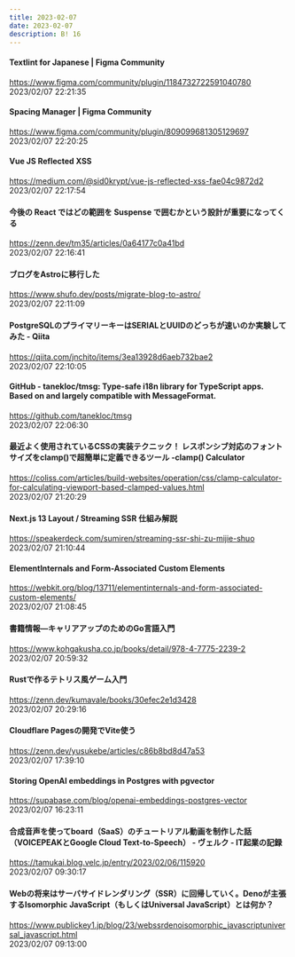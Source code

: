 ```yaml
---
title: 2023-02-07
date: 2023-02-07
description: B! 16
---
```


#### Textlint for Japanese | Figma Community
https://www.figma.com/community/plugin/1184732722591040780<br>
2023/02/07 22:21:35<br>


#### Spacing Manager | Figma Community
https://www.figma.com/community/plugin/809099681305129697<br>
2023/02/07 22:20:25<br>


#### Vue JS Reflected XSS
https://medium.com/@sid0krypt/vue-js-reflected-xss-fae04c9872d2<br>
2023/02/07 22:17:54<br>


#### 今後の React ではどの範囲を Suspense で囲むかという設計が重要になってくる
https://zenn.dev/tm35/articles/0a64177c0a41bd<br>
2023/02/07 22:16:41<br>


#### ブログをAstroに移行した
https://www.shufo.dev/posts/migrate-blog-to-astro/<br>
2023/02/07 22:11:09<br>


#### PostgreSQLのプライマリーキーはSERIALとUUIDのどっちが速いのか実験してみた - Qiita
https://qiita.com/jnchito/items/3ea13928d6aeb732bae2<br>
2023/02/07 22:10:05<br>


#### GitHub - tanekloc/tmsg: Type-safe i18n library for TypeScript apps. Based on and largely compatible with MessageFormat.
https://github.com/tanekloc/tmsg<br>
2023/02/07 22:06:30<br>


#### 最近よく使用されているCSSの実装テクニック！ レスポンシブ対応のフォントサイズをclamp()で超簡単に定義できるツール -clamp() Calculator
https://coliss.com/articles/build-websites/operation/css/clamp-calculator-for-calculating-viewport-based-clamped-values.html<br>
2023/02/07 21:20:29<br>


#### Next.js 13 Layout / Streaming SSR 仕組み解説
https://speakerdeck.com/sumiren/streaming-ssr-shi-zu-mijie-shuo<br>
2023/02/07 21:10:44<br>


#### ElementInternals and Form-Associated Custom Elements
https://webkit.org/blog/13711/elementinternals-and-form-associated-custom-elements/<br>
2023/02/07 21:08:45<br>


#### 書籍情報―キャリアアップのためのGo言語入門
https://www.kohgakusha.co.jp/books/detail/978-4-7775-2239-2<br>
2023/02/07 20:59:32<br>


#### Rustで作るテトリス風ゲーム入門
https://zenn.dev/kumavale/books/30efec2e1d3428<br>
2023/02/07 20:29:16<br>


#### Cloudflare Pagesの開発でVite使う
https://zenn.dev/yusukebe/articles/c86b8bd8d47a53<br>
2023/02/07 17:39:10<br>


#### Storing OpenAI embeddings in Postgres with pgvector
https://supabase.com/blog/openai-embeddings-postgres-vector<br>
2023/02/07 16:23:11<br>


#### 合成音声を使ってboard（SaaS）のチュートリアル動画を制作した話（VOICEPEAKとGoogle Cloud Text-to-Speech） - ヴェルク - IT起業の記録
https://tamukai.blog.velc.jp/entry/2023/02/06/115920<br>
2023/02/07 09:30:17<br>


#### Webの将来はサーバサイドレンダリング（SSR）に回帰していく。Denoが主張するIsomorphic JavaScript（もしくはUniversal JavaScript）とは何か？
https://www.publickey1.jp/blog/23/webssrdenoisomorphic_javascriptuniversal_javascript.html<br>
2023/02/07 09:13:00<br>


